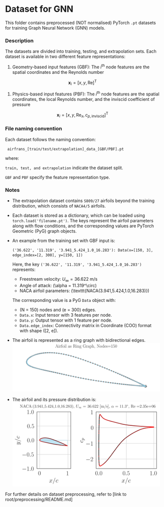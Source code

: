 # Dataset for GNN

This folder contains preprocessed (NOT normalised) PyTorch `.pt` datasets for training Graph Neural Network (GNN) models.

### Description

The datasets are divided into training, testing, and extrapolation sets. Each dataset is available in two different feature representations:

1. Geometry-based input features (GBF): The $i^\mathrm{th}$ node features are the spatial coordinates and the Reynolds number

$$\mathbf{x}_i = [x, y, \mathrm{Re}]^\mathrm{T}$$

1. Physics-based input features (PBF): The $i^\mathrm{th}$ node features are the spatial coordinates, the local Reynolds number, and the inviscid coefficient of pressure

$$\mathbf{x}_i = [x, y, \mathrm{Re}_x, c_{p,\mathrm{inviscid}}]^\mathrm{T}$$

### File naming convention

Each dataset follows the naming convention:

```
 airfrans_[train/test/extrapolation]_data_[GBF/PBF].pt
```

where:

`train, test, and extrapolation` indicate the dataset split.

`GBF` and `PBF` specify the feature representation type.

### Notes

- The extrapolation dataset contains `S809/27` airfoils beyond the training distribution, which consists of `NACA4/5` airfoils.

- Each dataset is stored as a dictionary, which can be loaded using `torch.load('filename.pt')`. The keys represent the airfoil parameters along with flow conditions, and the corresponding values are PyTorch Geometric (PyG) graph objects.

- An example from the training set with GBF input is:

  ```
  ('36.622', '11.319', '3.941_5.424_1.0_16.283'): Data(x=[150, 3], edge_index=[2, 300], y=[150, 1])
  ```

  Here, the key `('36.622', '11.319', '3.941_5.424_1.0_16.283')` represents:

  - Freestream velocity: $U_{\infty} = 36.622$ m/s
  - Angle of attack: \(\alpha = 11.319^\circ\)
  - NACA airfoil parameters: \(\texttt{NACA(3.941,5.424,1.0,16.283)}\)

  The corresponding value is a PyG `Data` object with:

  - \(N = 150\) nodes and \(e = 300\) edges.
  - `Data.x`: Input tensor with 3 features per node.
  - `Data.y`: Output tensor with 1 feature per node.
  - `Data.edge_index`: Connectivity matrix in Coordinate (COO) format with shape \([2, e]\).

- The airfoil is represented as a ring graph with bidirectional edges.
![Alt Image Text](/images/example_airfoil_graph.png "Airfoil Graph")

- The airfoil and its pressure distribution is:
![Alt Image Text](/images/example_input_output.png "Airfoil and pressure distribution")


For further details on dataset preprocessing, refer to [link to root/preprocessing/README.md]